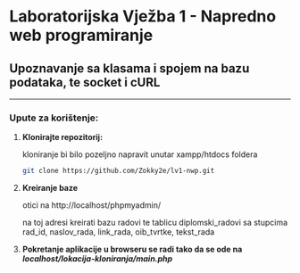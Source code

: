 # Laboratorijska Vježba 1 - Napredno web programiranje

## Upoznavanje sa klasama i spojem na bazu podataka, te socket i cURL

---

### Upute za korištenje:

1. **Klonirajte repozitorij:**

    kloniranje bi bilo pozeljno napravit unutar xampp/htdocs foldera
     ```bash
     git clone https://github.com/Zokky2e/lv1-nwp.git

2. **Kreiranje baze**

   otici na http://localhost/phpmyadmin/

   na toj adresi kreirati bazu radovi te tablicu diplomski_radovi sa stupcima rad_id, naslov_rada, link_rada, oib_tvrtke, tekst_rada

3. **Pokretanje aplikacije u browseru se radi tako da se ode na _localhost/lokacija-kloniranja/main.php_**

